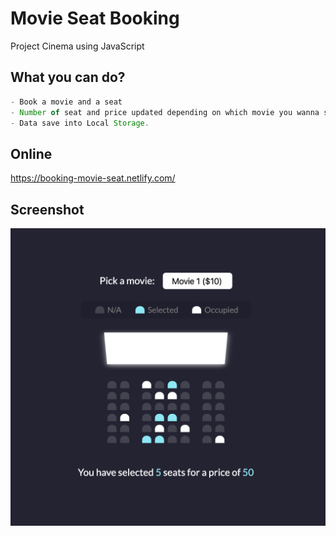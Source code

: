 # Movie Seat Booking

Project Cinema using JavaScript

## What you can do?

```javascript
- Book a movie and a seat
- Number of seat and price updated depending on which movie you wanna see
- Data save into Local Storage.
```

## Online

https://booking-movie-seat.netlify.com/


## Screenshot

![](https://raw.githubusercontent.com/se4astien/movie-seat-booking/master/screenshots/movie-seat-booking.png)
